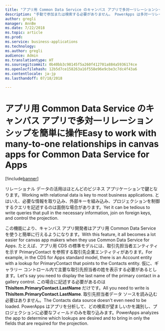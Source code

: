 ```yaml
---
title: "アプリ用 Common Data Service のキャンバス アプリで多対一リレーションシップを簡単に操作"
description: "手動で参加または検索する必要がありません。 PowerApps は多対一リレーションシップを自動で拡張するため、必要な情報はすぐそこにあります。"
author: gregli
manager: AnnBe
ms.date: 7/22/2018
ms.topic: article
ms.prod: 
ms.service: business-applications
ms.technology: 
ms.author: gregli
audience: Admin
ms.translationtype: HT
ms.sourcegitcommit: 0b40bb3c98145f5a260f412701a884a5936174ce
ms.openlocfilehash: 12b5d7ce158263a16f558e96e9cbe3c7dc4f43a6
ms.contentlocale: ja-jp
ms.lasthandoff: 07/18/2018

---
```

# <a name="easy-to-work-with-many-to-one-relationships-in-canvas-apps-for-common-data-service-for-apps"></a><span data-ttu-id="60ce7-104">アプリ用 Common Data Service のキャンバス アプリで多対一リレーションシップを簡単に操作</span><span class="sxs-lookup"><span data-stu-id="60ce7-104">Easy to work with many-to-one relationships in canvas apps for Common Data Service for Apps</span></span>


[!include[banner](../../includes/banner.md)]

<span data-ttu-id="60ce7-105">リレーショナル データの活用はほとんどのビジネス アプリケーションで鍵となります。</span><span class="sxs-lookup"><span data-stu-id="60ce7-105">Working with relational data is key to most business applications.</span></span> <span data-ttu-id="60ce7-106">とはいえ、必要な情報を取り込み、外部キーを組み込み、プロジェクションを制御するクエリを記述するのは面倒な場合があります。</span><span class="sxs-lookup"><span data-stu-id="60ce7-106">Yet it can be tedious to write queries that pull in the necessary information, join on foreign keys, and control the projection.</span></span>

<span data-ttu-id="60ce7-107">この機能により、キャンバス アプリ開発者はアプリ用 Common Data Service を使うと簡単に行えるようになります。</span><span class="sxs-lookup"><span data-stu-id="60ce7-107">With this feature, it all becomes a lot easier for canvas app makers when they use Common Data Service for Apps.</span></span> <span data-ttu-id="60ce7-108">たとえば、アプリ用 CDS の標準モデルには、取引先担当者エンティティを示す PrimaryContact を参照する取引先企業エンティティがあります。</span><span class="sxs-lookup"><span data-stu-id="60ce7-108">For example, in the CDS for Apps standard model, there is an Account entity with a lookup for PrimaryContact that points to the Contacts entity.</span></span> <span data-ttu-id="60ce7-109">仮に、ギャラリー コントロール内で主要な取引先担当者の姓を表示する必要があるとします。</span><span class="sxs-lookup"><span data-stu-id="60ce7-109">Let's say you need to display the last name of the primary contact in a gallery control.</span></span> <span data-ttu-id="60ce7-110">この場合に記述する必要があるのは **ThisItem.PrimaryContact.LastName** だけです。</span><span class="sxs-lookup"><span data-stu-id="60ce7-110">All you need to write is **ThisItem.PrimaryContact.LastName**.</span></span> <span data-ttu-id="60ce7-111">取引先担当者データ ソースを読み込む必要はありません。</span><span class="sxs-lookup"><span data-stu-id="60ce7-111">The Contacts data source doesn't even need to be loaded.</span></span> <span data-ttu-id="60ce7-112">PowerApps はアプリを分析して、どの検索が望ましいかを識別し、プロジェクションに必要なフィールドのみを取り込みます。</span><span class="sxs-lookup"><span data-stu-id="60ce7-112">PowerApps analyzes the app to determine which lookups are desired and to bring in only the fields that are required for the projection.</span></span>

